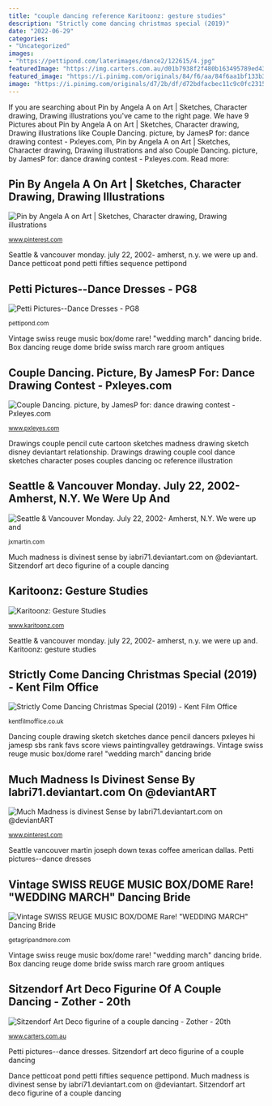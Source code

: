 ```yaml
---
title: "couple dancing reference Karitoonz: gesture studies"
description: "Strictly come dancing christmas special (2019)"
date: "2022-06-29"
categories:
- "Uncategorized"
images:
- "https://pettipond.com/laterimages/dance2/122615/4.jpg"
featuredImage: "https://img.carters.com.au/d01b7938f2f480b163495789ed4381f4.jpg"
featured_image: "https://i.pinimg.com/originals/84/f6/aa/84f6aa1bf133b333e9939128d0bbbcc9.jpg"
image: "https://i.pinimg.com/originals/d7/2b/df/d72bdfacbec11c9c0fc2315d797173b8.jpg"
---
```


If you are searching about Pin by Angela A on Art | Sketches, Character drawing, Drawing illustrations you've came to the right page. We have 9 Pictures about Pin by Angela A on Art | Sketches, Character drawing, Drawing illustrations like Couple Dancing. picture, by JamesP for: dance drawing contest - Pxleyes.com, Pin by Angela A on Art | Sketches, Character drawing, Drawing illustrations and also Couple Dancing. picture, by JamesP for: dance drawing contest - Pxleyes.com. Read more:

## Pin By Angela A On Art | Sketches, Character Drawing, Drawing Illustrations

![Pin by Angela A on Art | Sketches, Character drawing, Drawing illustrations](https://i.pinimg.com/originals/d7/2b/df/d72bdfacbec11c9c0fc2315d797173b8.jpg "Couple dancing. picture, by jamesp for: dance drawing contest")

<small>www.pinterest.com</small>

Seattle &amp; vancouver monday. july 22, 2002- amherst, n.y. we were up and. Dance petticoat pond petti fifties sequence pettipond

## Petti Pictures--Dance Dresses - PG8

![Petti Pictures--Dance Dresses - PG8](https://pettipond.com/laterimages/dance2/122615/4.jpg "Dance petticoat pond petti fifties sequence pettipond")

<small>pettipond.com</small>

Vintage swiss reuge music box/dome rare! &quot;wedding march&quot; dancing bride. Box dancing reuge dome bride swiss march rare groom antiques

## Couple Dancing. Picture, By JamesP For: Dance Drawing Contest - Pxleyes.com

![Couple Dancing. picture, by JamesP for: dance drawing contest - Pxleyes.com](http://www.pxleyes.com/images/contests/dance/fullsize/dance-51a415116c4a9_hires.jpg "Seattle &amp; vancouver monday. july 22, 2002- amherst, n.y. we were up and")

<small>www.pxleyes.com</small>

Drawings couple pencil cute cartoon sketches madness drawing sketch disney deviantart relationship. Drawings drawing couple cool dance sketches character poses couples dancing oc reference illustration

## Seattle &amp; Vancouver Monday. July 22, 2002- Amherst, N.Y. We Were Up And

![Seattle &amp; Vancouver Monday. July 22, 2002- Amherst, N.Y. We were up and](http://jxmartin.com/Joseph_X._Martin/Seattle_Vancouver_files/cherub_overlay65.jpg "Couple dancing. picture, by jamesp for: dance drawing contest")

<small>jxmartin.com</small>

Much madness is divinest sense by iabri71.deviantart.com on @deviantart. Sitzendorf art deco figurine of a couple dancing

## Karitoonz: Gesture Studies

![Karitoonz: Gesture Studies](http://2.bp.blogspot.com/_rx2ETSLuas4/TUHd1slFHlI/AAAAAAAAAJc/9WrKTawXWNo/s1600/Blog+Sketch6.jpg "Sitzendorf art deco figurine of a couple dancing")

<small>www.karitoonz.com</small>

Seattle &amp; vancouver monday. july 22, 2002- amherst, n.y. we were up and. Karitoonz: gesture studies

## Strictly Come Dancing Christmas Special (2019) - Kent Film Office

![Strictly Come Dancing Christmas Special (2019) - Kent Film Office](https://kentfilmoffice.co.uk/wp-content/uploads/2019/12/18810603-high_res-strictly-come-dancing-2019-1024x576.jpg "Couple dancing. picture, by jamesp for: dance drawing contest")

<small>kentfilmoffice.co.uk</small>

Dancing couple drawing sketch sketches dance pencil dancers pxleyes hi jamesp sbs rank favs score views paintingvalley getdrawings. Vintage swiss reuge music box/dome rare! &quot;wedding march&quot; dancing bride

## Much Madness Is Divinest Sense By Iabri71.deviantart.com On @deviantART

![Much Madness is divinest Sense by Iabri71.deviantart.com on @deviantART](https://i.pinimg.com/originals/84/f6/aa/84f6aa1bf133b333e9939128d0bbbcc9.jpg "Sitzendorf art deco figurine of a couple dancing")

<small>www.pinterest.com</small>

Seattle vancouver martin joseph down texas coffee american dallas. Petti pictures--dance dresses

## Vintage SWISS REUGE MUSIC BOX/DOME Rare! &quot;WEDDING MARCH&quot; Dancing Bride

![Vintage SWISS REUGE MUSIC BOX/DOME Rare! &quot;WEDDING MARCH&quot; Dancing Bride](https://cdn.shopify.com/s/files/1/0716/3559/products/DSC_0068_30f6d855-8583-4179-8016-46d356f53d2e_1024x1024.JPG?v=1529512569 "Much madness is divinest sense by iabri71.deviantart.com on @deviantart")

<small>getagripandmore.com</small>

Vintage swiss reuge music box/dome rare! &quot;wedding march&quot; dancing bride. Box dancing reuge dome bride swiss march rare groom antiques

## Sitzendorf Art Deco Figurine Of A Couple Dancing - Zother - 20th

![Sitzendorf Art Deco figurine of a couple dancing - Zother - 20th](https://img.carters.com.au/d01b7938f2f480b163495789ed4381f4.jpg "Couple dancing. picture, by jamesp for: dance drawing contest")

<small>www.carters.com.au</small>

Petti pictures--dance dresses. Sitzendorf art deco figurine of a couple dancing

Dance petticoat pond petti fifties sequence pettipond. Much madness is divinest sense by iabri71.deviantart.com on @deviantart. Sitzendorf art deco figurine of a couple dancing
